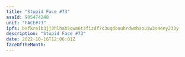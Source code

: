 ```yaml
---
title: "Stupid Face #73"
asaId: 905474248
unit: "FACE#73"
ipfs: bafkreib3jj3hlhah5qwm6t3fizdf7c3uqdoouhrdwmhsouiw3s4eey233y
description: "Stupid Face #73"
date: 2022-10-16T12:06:01Z
faceOfTheMonth:
---
```

